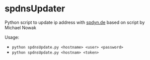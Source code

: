 # spdnsUpdater
Python script to update ip address with [spdyn.de](https://spdyn.de) based on script by Michael Nowak

Usage:
- ```python spdnsUpdate.py <hostname> <user> <password>```
- ```python spdnsUpdate.py <hostnam> <token>```
